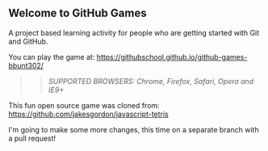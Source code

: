 ## Welcome to GitHub Games

A project based learning activity for people who are getting started with Git and GitHub.

You can play the game at: https://githubschool.github.io/github-games-bbunt302/

>> _*SUPPORTED BROWSERS*: Chrome, Firefox, Safari, Opera and IE9+_

This fun open source game was cloned from: https://github.com/jakesgordon/javascript-tetris

I'm going to make some more changes, this time on a separate branch with a pull request!
